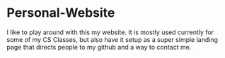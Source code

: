 # Personal-Website
I like to play around with this my website. It is mostly used currently for some of my CS Classes, but also have it setup as a super simple landing page that directs people to my github and a way to contact me.
